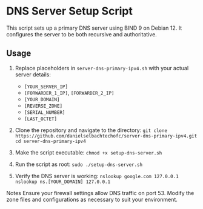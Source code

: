 # DNS Server Setup Script
This script sets up a primary DNS server using BIND 9 on Debian 12. It configures the server to be both recursive and authoritative.

## Usage

1. Replace placeholders in `server-dns-primary-ipv4.sh` with your actual server details:
   - `[YOUR_SERVER_IP]`
   - `[FORWARDER_1_IP]`, `[FORWARDER_2_IP]`
   - `[YOUR_DOMAIN]`
   - `[REVERSE_ZONE]`
   - `[SERIAL_NUMBER]`
   - `[LAST_OCTET]`


2. Clone the repository and navigate to the directory:
`git clone https://github.com/danielselbachtechofc/server-dns-primary-ipv4.git`
`cd server-dns-primary-ipv4`


3. Make the script executable:
`chmod +x setup-dns-server.sh`


4. Run the script as root:
`sudo ./setup-dns-server.sh`


5. Verify the DNS server is working:
`nslookup google.com 127.0.0.1`
`nslookup ns.[YOUR_DOMAIN] 127.0.0.1`

Notes
Ensure your firewall settings allow DNS traffic on port 53.
Modify the zone files and configurations as necessary to suit your environment.
